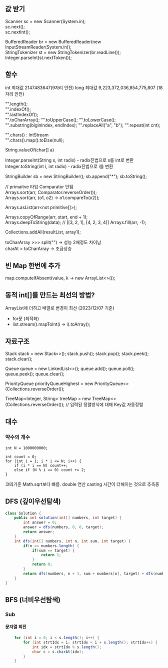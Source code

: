 ## 값 받기
Scanner sc = new Scanner(System.in);  
sc.next();  
sc.nextInt();  

BufferedReader br = new BufferedReader(new InputStreamReader(System.in));  
StringTokenizer st = new StringTokenizer(br.readLine());  
Integer.parseInt(st.nextToken());  


## 함수

int 최대값 2147483647(9자리 안전)
long 최대값 9,223,372,036,854,775,807 (18자리 안전)

"".length();  
"".indexOf();  
"".lastIndexOf();  
"".toCharArray();
"".toUpperCase();
"".toLowerCase();
"".substring(biginIndex, endIndex);
"".replaceAll("a", "b");
"".repeat(int cnt);

"".chars() : IntStream  
"".chars().map().toElse(null);  

String.valueOf(char[] a)  

Integer.parseInt(String s, int radix) - radix진법으로 s를 int로 변환
Integer.toString(int i, int radix) - radix진법으로 i를 변환


StringBuilder sb = new StringBuilder();
sb.append("*");
sb.toString();

// primaitve 타입 Comparator 안됨  
Arrays.sort(arr, Comparator.reverseOrder());  
Arrays.sort(arr, (o1, o2) -> o1.compareTo(o2));

Arrays.asList(arr<not primitive[]>);  

Arrays.copyOfRange(arr, start, end + 1);  
Arrays.deepToString(data);  // [[3, 2, 1], [4, 2, 3, 4]]
Arrays.fill(arr, -1);

Collections.addAll(resultList, array1);


toCharArray >>> split("") -> 성능 2배정도 차이남  
charAt > toCharArray -> 조금상승  


## 빈 Map 한번에 추가
map.computeIfAbsent(value, k -> new ArrayList<>());


## 동적 int[]를 만드는 최선의 방법?
 ArrayList에 더하고 배열로 변경이 최선 (2023/12/07 기준)
* for문 (최적화)
* list.stream().mapToInt(i -> i).toArray();


## 자료구조

Stack<Integer> stack = new Stack<>();
stack.push();
stack.pop();
stack.peek();
stack.clear();

Queue<Integer> queue = new LinkedList<>();
queue.add();
queue.poll();
queue.peek();
queue.clear();

PriorityQueue<Integer> priorityQueueHighest = new PriorityQueue<>(Collections.reverseOrder());  

TreeMap<Integer, String> treeMap = new TreeMap<>(Collections.reverseOrder()); // 입력된 정렬방식에 대해 Key값 자동정렬 


## 대수

### 약수의 개수
```
int N = 1000000000;

int count = 0;
for (int i = 1; i * i <= N; i++) {
	if (i * i == N) count++;
	else if (N % i == 0) count += 2;
}
```
코테기준 Math.sqrt보다 빠름. double 연산 casting 시간이 더해지는 것으로 추측중


## DFS (깊이우선탐색)

```java
class Solution {
    public int solution(int[] numbers, int target) {
        int answer = 0;
        answer = dfs(numbers, 0, 0, target);
        return answer;
    }
    int dfs(int[] numbers, int n, int sum, int target) {
        if(n == numbers.length) {
            if(sum == target) {
                return 1;
            }
            return 0;
        }
        return dfs(numbers, n + 1, sum + numbers[n], target) + dfs(numbers, n + 1, sum - numbers[n], target);
    }
}
```

## BFS (너비우선탐색)



### Sub
#### 문자열 회전
```java
    for (int i = 0; i < s.length(); i++) {
        for (int strtIdx = i; strtIdx < i + s.length(); strtIdx++) {
            int idx = strtIdx % s.length();
            char c = s.charAt(idx);
        }
    }
```



